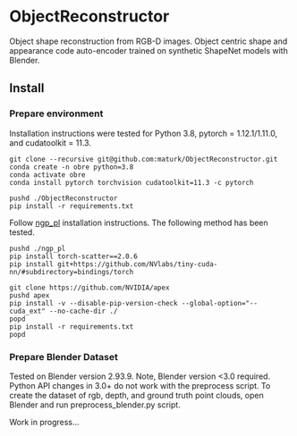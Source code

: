 # ObjectReconstructor

Object shape reconstruction from RGB-D images. Object centric shape and appearance code auto-encoder trained on synthetic ShapeNet models with Blender.

## Install
### Prepare environment

Installation instructions were tested for Python 3.8, pytorch = 1.12.1/1.11.0, and cudatoolkit = 11.3.

```
git clone --recursive git@github.com:maturk/ObjectReconstructor.git
conda create -n obre python=3.8
conda activate obre
conda install pytorch torchvision cudatoolkit=11.3 -c pytorch

pushd ./ObjectReconstructor
pip install -r requirements.txt
```

Follow [ngp_pl](https://github.com/kwea123/ngp_pl) installation instructions. The following method has been tested.
```
pushd ./ngp_pl
pip install torch-scatter==2.0.6
pip install git+https://github.com/NVlabs/tiny-cuda-nn/#subdirectory=bindings/torch

git clone https://github.com/NVIDIA/apex
pushd apex
pip install -v --disable-pip-version-check --global-option="--cuda_ext" --no-cache-dir ./ 
popd
pip install -r requirements.txt
popd
```

### Prepare Blender Dataset
Tested on Blender version 2.93.9. Note, Blender version <3.0 required. Python API changes in 3.0+ do not work with the preprocess script.   To create the dataset of rgb, depth, and ground truth point clouds, open Blender and run preprocess_blender.py script. 

Work in progress...
